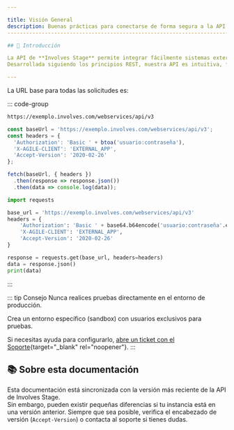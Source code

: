 ```yaml
---

title: Visión General
description: Buenas prácticas para conectarse de forma segura a la API de Involves Stage.
-----------------------------------------------------------------------------------------

## 🚀 Introducción

La API de **Involves Stage** permite integrar fácilmente sistemas externos, automatizando procesos y simplificando sus operaciones.
Desarrollada siguiendo los principios REST, nuestra API es intuitiva, fácil de usar y totalmente compatible con clientes HTTP comunes, sin necesidad de desarrollos especiales.

---
```


La URL base para todas las solicitudes es:

\::: code-group

```bash [URL Base]
https://exemplo.involves.com/webservices/api/v3
```

```javascript [Ejemplo básico]
const baseUrl = 'https://exemplo.involves.com/webservices/api/v3';
const headers = {
  'Authorization': 'Basic ' + btoa('usuario:contraseña'),
  'X-AGILE-CLIENT': 'EXTERNAL_APP',
  'Accept-Version': '2020-02-26'
};

fetch(baseUrl, { headers })
  .then(response => response.json())
  .then(data => console.log(data));
```

```python [Ejemplo básico]
import requests

base_url = 'https://exemplo.involves.com/webservices/api/v3'
headers = {
    'Authorization': 'Basic ' + base64.b64encode('usuario:contraseña'.encode()).decode(),
    'X-AGILE-CLIENT': 'EXTERNAL_APP',
    'Accept-Version': '2020-02-26'
}

response = requests.get(base_url, headers=headers)
data = response.json()
print(data)
```

\:::

\::: tip Consejo
Nunca realices pruebas directamente en el entorno de producción.

Crea un entorno específico (sandbox) con usuarios exclusivos para pruebas.

Si necesitas ayuda para configurarlo, [abre un ticket con el Soporte](https://help.involves.com/hc/es/requests/new){target="\_blank" rel="noopener"}.
\:::

## 📚 Sobre esta documentación

Esta documentación está sincronizada con la versión más reciente de la API de Involves Stage.<br />
Sin embargo, pueden existir pequeñas diferencias si tu instancia está en una versión anterior.
Siempre que sea posible, verifica el encabezado de versión (`Accept-Version`) o contacta al soporte si tienes dudas.
